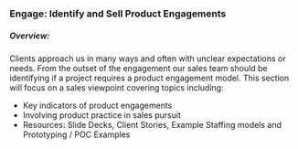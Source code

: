 ### Engage: Identify and Sell Product Engagements

##### Overview:

Clients approach us in many ways and often with unclear expectations or needs. From the outset of the engagement our sales team should be identifying if a project requires a product engagement model. This section will focus on a sales viewpoint covering topics including:

* Key indicators of product engagements
* Involving product practice in sales pursuit
* Resources: Slide Decks, Client Stories, Example Staffing models and Prototyping / POC Examples



